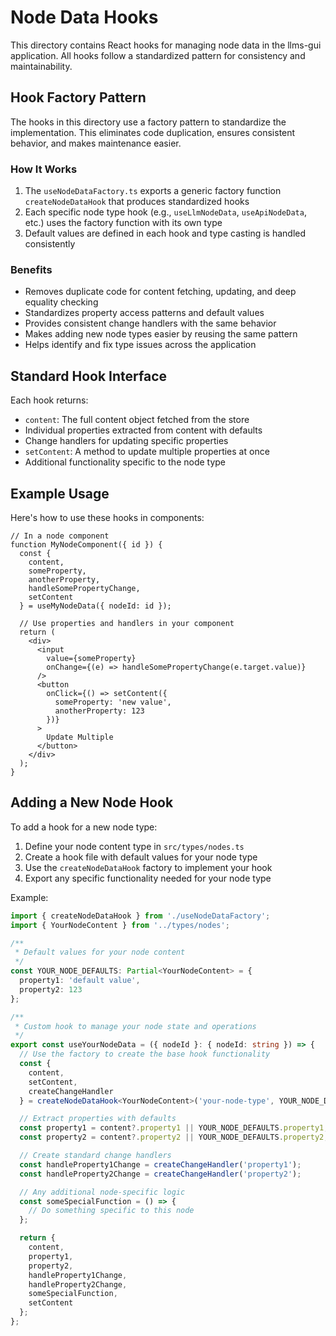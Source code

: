 # Node Data Hooks

This directory contains React hooks for managing node data in the llms-gui application. All hooks follow a standardized pattern for consistency and maintainability.

## Hook Factory Pattern

The hooks in this directory use a factory pattern to standardize the implementation. This eliminates code duplication, ensures consistent behavior, and makes maintenance easier.

### How It Works

1. The `useNodeDataFactory.ts` exports a generic factory function `createNodeDataHook` that produces standardized hooks
2. Each specific node type hook (e.g., `useLlmNodeData`, `useApiNodeData`, etc.) uses the factory function with its own type
3. Default values are defined in each hook and type casting is handled consistently

### Benefits

- Removes duplicate code for content fetching, updating, and deep equality checking
- Standardizes property access patterns and default values
- Provides consistent change handlers with the same behavior
- Makes adding new node types easier by reusing the same pattern
- Helps identify and fix type issues across the application

## Standard Hook Interface

Each hook returns:

- `content`: The full content object fetched from the store
- Individual properties extracted from content with defaults
- Change handlers for updating specific properties
- `setContent`: A method to update multiple properties at once
- Additional functionality specific to the node type

## Example Usage

Here's how to use these hooks in components:

```tsx
// In a node component
function MyNodeComponent({ id }) {
  const {
    content,
    someProperty,
    anotherProperty,
    handleSomePropertyChange,
    setContent
  } = useMyNodeData({ nodeId: id });

  // Use properties and handlers in your component
  return (
    <div>
      <input 
        value={someProperty} 
        onChange={(e) => handleSomePropertyChange(e.target.value)} 
      />
      <button 
        onClick={() => setContent({ 
          someProperty: 'new value',
          anotherProperty: 123 
        })}
      >
        Update Multiple
      </button>
    </div>
  );
}
```

## Adding a New Node Hook

To add a hook for a new node type:

1. Define your node content type in `src/types/nodes.ts`
2. Create a hook file with default values for your node type
3. Use the `createNodeDataHook` factory to implement your hook
4. Export any specific functionality needed for your node type

Example:

```ts
import { createNodeDataHook } from './useNodeDataFactory';
import { YourNodeContent } from '../types/nodes';

/**
 * Default values for your node content
 */
const YOUR_NODE_DEFAULTS: Partial<YourNodeContent> = {
  property1: 'default value',
  property2: 123
};

/**
 * Custom hook to manage your node state and operations
 */
export const useYourNodeData = ({ nodeId }: { nodeId: string }) => {
  // Use the factory to create the base hook functionality
  const { 
    content, 
    setContent, 
    createChangeHandler 
  } = createNodeDataHook<YourNodeContent>('your-node-type', YOUR_NODE_DEFAULTS)({ nodeId });

  // Extract properties with defaults
  const property1 = content?.property1 || YOUR_NODE_DEFAULTS.property1;
  const property2 = content?.property2 || YOUR_NODE_DEFAULTS.property2;

  // Create standard change handlers
  const handleProperty1Change = createChangeHandler('property1');
  const handleProperty2Change = createChangeHandler('property2');

  // Any additional node-specific logic
  const someSpecialFunction = () => {
    // Do something specific to this node
  };

  return {
    content,
    property1,
    property2,
    handleProperty1Change,
    handleProperty2Change,
    someSpecialFunction,
    setContent
  };
}; 